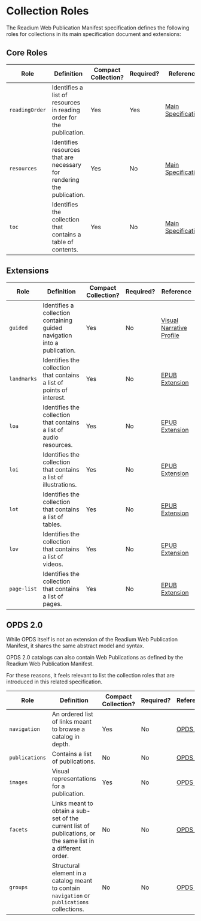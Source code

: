 # Collection Roles

The Readium Web Publication Manifest specification defines the following roles for collections in its main specification document and extensions:

## Core Roles

| Role  | Definition | Compact Collection? | Required? | Reference |
| ----- | ---------- | ------------------- | --------- | --------- |
| `readingOrder`  | Identifies a list of resources in reading order for the publication.  | Yes  | Yes  | [Main Specification](README.md#21-sub-collections) |
| `resources`  | Identifies resources that are necessary for rendering the publication.  | Yes  | No  | [Main Specification](README.md#21-sub-collections) |
| `toc`  | Identifies the collection that contains a table of contents. | Yes  | No  | [Main Specification](README.md#5-table-of-contents) |

## Extensions

| Role  | Definition | Compact Collection? | Required? | Reference |
| ----- | ---------- | ------------------- | --------- | --------- |
| `guided` | Identifies a collection containing guided navigation into a publication. | Yes  | No  | [Visual Narrative Profile](extensions/visual-narrative.md#4-guided-navigation) |
| `landmarks`  | Identifies the collection that contains a list of points of interest.  | Yes  | No  | [EPUB Extension](extensions/epub.md#collection-roles) |
| `loa`  | Identifies the collection that contains a list of audio resources.  | Yes  | No  | [EPUB Extension](extensions/epub.md#collection-roles) |
| `loi`  | Identifies the collection that contains a list of illustrations.  | Yes  | No  | [EPUB Extension](extensions/epub.md#collection-roles) |
| `lot`  | Identifies the collection that contains a list of tables.  | Yes  | No  | [EPUB Extension](extensions/epub.md#collection-roles) |
| `lov`  | Identifies the collection that contains a list of videos.  | Yes  | No  | [EPUB Extension](extensions/epub.md#collection-roles) |
| `page-list`  | Identifies the collection that contains a list of pages.  | Yes  | No  | [EPUB Extension](extensions/epub.md#collection-roles) |


## OPDS 2.0

While OPDS itself is not an extension of the Readium Web Publication Manifest, it shares the same abstract model and syntax.

OPDS 2.0 catalogs can also contain Web Publications as defined by the Readium Web Publication Manifest.

For these reasons, it feels relevant to list the collection roles that are introduced in this related specification.

| Role  | Definition | Compact Collection? | Required? | Reference |
| ----- | ---------- | ------------------- | --------- | --------- |
| `navigation`  | An ordered list of links meant to browse a catalog in depth.  | Yes  | No  | [OPDS 2.0](https://drafts.opds.io/opds-2.0#11-navigation) |
| `publications`  | Contains a list of publications.  | No  | No  | [OPDS 2.0](https://drafts.opds.io/opds-2.0#12-publications) |
| `images`  | Visual representations for a publication.  | Yes  | No  | [OPDS 2.0](https://drafts.opds.io/opds-2.0#13-images) |
| `facets`   | Links meant to obtain a sub-set of the current list of publications, or the same list in a different order.  | No  | No  | [OPDS 2.0](https://drafts.opds.io/opds-2.0#14-facets) |
| `groups`   | Structural element in a catalog meant to contain `navigation` or `publications` collections.  | No  | No  | [OPDS 2.0](https://drafts.opds.io/opds-2.0#15-groups) |

